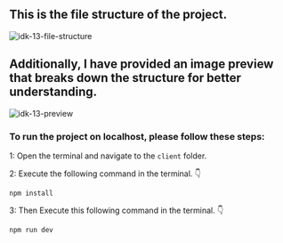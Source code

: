## This is the file structure of the project.

![idk-13-file-structure](https://github.com/movevirtual/idk-tailwindkit-instruction/assets/136367781/b1df149e-9981-4714-a808-f4b12114093e)

## Additionally, I have provided an image preview that breaks down the structure for better understanding.

![idk-13-preview](https://github.com/movevirtual/idk-tailwindkit-instruction/assets/136367781/a243bf23-508f-401a-a396-ffb8a67574a0)

### To run the project on localhost, please follow these steps:

1: Open the terminal and navigate to the `client` folder.

2: Execute the following command in the terminal. 👇

```
npm install
```

3: Then Execute this following command in the terminal. 👇

```
npm run dev
```
